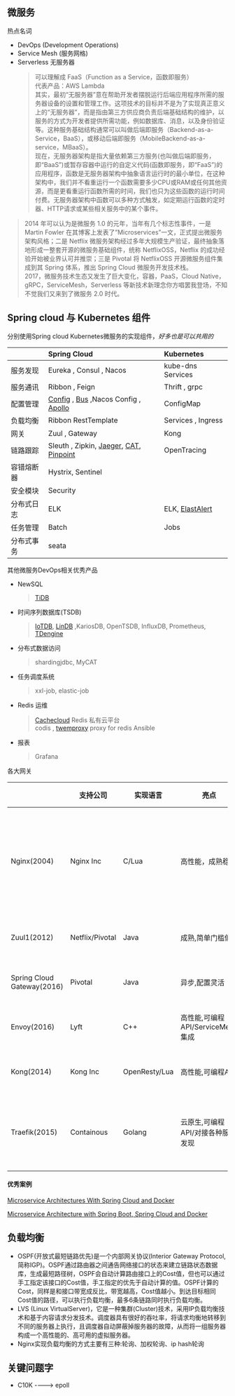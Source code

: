 微服务
--------------------

热点名词
* DevOps (Development Operations)
* Service Mesh (服务网格)
* Serverless 无服务器
    > 可以理解成 FaaS（Function as a Service，函数即服务）   
    代表产品：AWS Lambda  
    其实，最初“无服务器”意在帮助开发者摆脱运行后端应用程序所需的服务器设备的设置和管理工作。这项技术的目标并不是为了实现真正意义上的“无服务器”，而是指由第三方供应商负责后端基础结构的维护，以服务的方式为开发者提供所需功能，例如数据库、消息，以及身份验证等。这种服务基础结构通常可以叫做后端即服务（Backend-as-a-Service，BaaS），或移动后端即服务（MobileBackend-as-a-service，MBaaS）。  
    现在，无服务器架构是指大量依赖第三方服务(也叫做后端即服务，即“BaaS”)或暂存容器中运行的自定义代码(函数即服务，即“FaaS”)的应用程序，函数是无服务器架构中抽象语言运行时的最小单位，在这种架构中，我们并不看重运行一个函数需要多少CPU或RAM或任何其他资源，而是更看重运行函数所需的时间，我们也只为这些函数的运行时间付费。无服务器架构中函数可以多种方式触发，如定期运行函数的定时器、HTTP请求或某些相关服务中的某个事件。      


> 2014 年可以认为是微服务 1.0 的元年，当年有几个标志性事件，一是 Martin Fowler 在其博客上发表了”Microservices”一文，正式提出微服务架构风格；二是 Netflix 微服务架构经过多年大规模生产验证，最终抽象落地形成一整套开源的微服务基础组件，统称 NetflixOSS，Netflix 的成功经验开始被业界认可并推崇；三是 Pivotal 将 NetflixOSS 开源微服务组件集成到其 Spring 体系，推出 Spring Cloud 微服务开发技术栈。  
> 2017，微服务技术生态又发生了巨大变化，容器，PaaS，Cloud Native，gRPC，ServiceMesh，Serverless 等新技术新理念你方唱罢我登场，不知不觉我们又来到了微服务 2.0 时代。



## Spring cloud 与 Kubernetes 组件

分别使用Spring cloud Kubernetes微服务的实现组件，_好多也是可以共用的_

|  | Spring Cloud | Kubernetes |
| :--- | :--- | :--- |
| 服务发现 | Eureka , Consul , Nacos | kube-dns Services |
| 服务通讯 | Ribbon , Feign | Thrift , grpc |
| 配置管理 | [Config](https://spring.io/projects/spring-cloud-config) , [Bus](https://spring.io/projects/spring-cloud-bus) ,Nacos Config , [Apollo](https://github.com/ctripcorp/apollo) | ConfigMap |
| 负载均衡 | Ribbon RestTemplate | Services , Ingress |
| 网关 | Zuul , Gateway | Kong |
| 链路跟踪 | Sleuth , Zipkin, [Jaeger](https://github.com/jaegertracing/jaeger), [CAT](https://github.com/dianping/cat), [Pinpoint](https://github.com/naver/pinpoint) | OpenTracing |
| 容错熔断器 | Hystrix, Sentinel |  |
| 安全模块 | Security |  |
| 分布式日志 | ELK | ELK, [ElastAlert](https://github.com/Yelp/elastalert) |
| 任务管理 | Batch | Jobs |
| 分布式事务 | seata |  |

其他微服务DevOps相关优秀产品
* NewSQL
  > [TiDB](https://github.com/pingcap/tidb)
* 时间序列数据库(TSDB)
  > [IoTDB](https://iotdb.apache.org/), [LinDB](https://github.com/lindb/lindb) ,KariosDB, OpenTSDB, InfluxDB, Prometheus, [TDengine](https://github.com/taosdata/TDengine)
* 分布式数据访问
  > shardingjdbc, MyCAT
* 任务调度系统
  > xxl-job, elastic-job
* Redis 运维
  > [Cachecloud](https://github.com/sohutv/cachecloud) Redis 私有云平台  
  > codis , [twemproxy](https://github.com/twitter/twemproxy) proxy for redis
  > Ansible
* 报表
  > Grafana

各大网关

|                            | 支持公司        | 实现语言      | 亮点                              | 不足                   |
| -------------------------- | --------------- | ------------- | --------------------------------- | ---------------------- |
| Nginx(2004)                | Nginx Inc       | C/Lua         | 高性能，成熟稳定                  | 门槛高,偏运维,可编程弱 |
| Zuul1(2012)                | Netflix/Pivotal | Java          | 成熟,简单门槛低                   | 门槛较高               |
| Spring Cloud Gateway(2016) | Pivotal         | Java          | 异步,配置灵活                     | 早期产品               |
| Envoy(2016)                | Lyft            | C++           | 高性能,可编程API/ServiceMesh集成  | 门槛较高               |
| Kong(2014)                 | Kong Inc        | OpenResty/Lua | 高性能,可编程API                  | 门槛较高               |
| Traefik(2015)              | Containous      | Golang        | 云原生,可编程API/对接各种服务发现 | 生产案例不太多         |

#### 优秀案例

[Microservice Architectures With Spring Cloud and Docker](https://dzone.com/articles/microservice-architecture-with-spring-cloud-and-do)

[Microservice Architecture with Spring Boot, Spring Cloud and Docker ](https://github.com/sqshq/PiggyMetrics)


## 负载均衡
* OSPF(开放式最短链路优先)是一个内部网关协议(Interior Gateway Protocol,简称IGP)。OSPF通过路由器之间通告网络接口的状态来建立链路状态数据库，生成最短路径树，OSPF会自动计算路由接口上的Cost值，但也可以通过手工指定该接口的Cost值，手工指定的优先于自动计算的值。OSPF计算的Cost，同样是和接口带宽成反比，带宽越高，Cost值越小。到达目标相同Cost值的路径，可以执行负载均衡，最多6条链路同时执行负载均衡。
* LVS (Linux VirtualServer)，它是一种集群(Cluster)技术，采用IP负载均衡技术和基于内容请求分发技术。调度器具有很好的吞吐率，将请求均衡地转移到不同的服务器上执行，且调度器自动屏蔽掉服务器的故障，从而将一组服务器构成一个高性能的、高可用的虚拟服务器。
* Nginx实现负载均衡的方式主要有三种:轮询、加权轮询、ip hash轮询


## 关键问题字
* C10K   ---->  epoll
